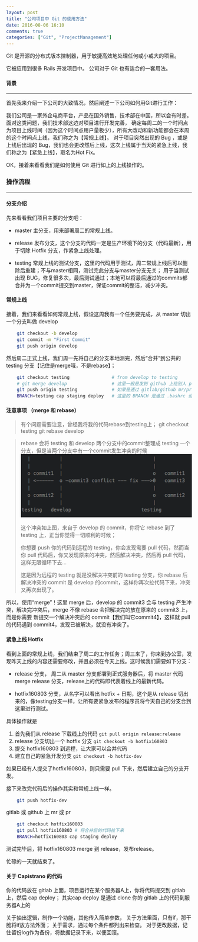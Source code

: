```yaml
---
layout: post
title: "公司项目中 Git 的使用方法"
date: 2016-08-06 16:10
comments: true
categories: ["Git", "ProjectManagement"]
---
```


Git 是开源的分布式版本控制器，用于敏捷高效地处理任何或小或大的项目。

它被应用到很多 Rails 开发项目中。 公司对于 Git 也有适合的一套用法。




#### 背景

--------------------------------

首先我来介绍一下公司的大致情况，然后阐述一下公司如何用Git进行工作：

我们公司是一家外企电商平台，产品在国外销售，技术部在中国，所以会有时差。面对这类问题，我们技术部这边对项目进行开发完善，
确定每周二的一个时间点为项目上线时间（因为这个时间点用户量极少），所有大改动和新功能都会在本周的这个时间点上线，我们称之为【常规上线】。
对于项目突然出现的 Bug ，或是上线后出现的 Bug，我们也会更改然后上线，这次上线属于当天的紧急上线，我们称之为【紧急上线】，取名为Hot Fix。


OK，接着来看看我们是如何使用 Git 进行如上的上线操作的。





### 操作流程

--------------------------------

#### 分支介绍

先来看看我们项目主要的分支吧：

- master 主分支，用来部署周二的常规上线。

- release 发布分支，这个分支的代码一定是生产环境下的分支（代码最新），用于切除 Hotfix 分支，作紧急上线处理。

- testing 常规上线的测试分支，这里的代码用于测试，周二常规上线后可以删除后重建；不与master相同，测试完此分支与master分支无关；
用于当测试出现 BUG，修复很多次，最后测试通过；本地可以将最后通过的commits都合并为一个commit提交到master，保证commit的整洁，减少冲突。




#### 常规上线

接着，我们来看看如何常规上线，假设这周我有一个任务要完成，从 master 切出一个分支叫做 develop
``` sh
    git checkout -b develop
    git commit -m "First Commit"
    git push origin develop
```

然后周二正式上线，我们周一先将自己的分支本地测完，然后“合并”到公共的 testing 分支【记住是merge哦，不是rebase】；
``` sh
    git checkout testing                # from develop to testing
    # git merge develop                 # 这里一般是发到 github 上给别人 pr，或是发到gitlab上给别人 mr
    git push origin testing             # 如果是通过 gitlab/github mr/pr 后，这里将是 git pull origin testing
    BRANCH=testing cap staging deploy   # 这里的 BRANCH 是通过 .bashrc 设置环境变量，deploy/staging.rb 中 set :branch, ENV["BRANCH"] || "master"
```




#### 注意事项 （merge 和 rebase）
> 有个问题需要注意，曾经我将我的代码rebase到testing上；
    git checkout testing
    git rebase develop

> rebase 会将 testing 和 develop 两个分支中的commit整理成 testing 一个分支，但是当两个分支中有一个commit发生冲突的时候
> ![git rebase](/images/posts/2016-08-06/git-rebase.png "rebase的图示")
>
> 这个冲突如上图，来自于 develop 的 commit，你将它 rebase 到了 testing 上，正当你觉得一切顺利的时候；
>
> 你想要 push 你的代码到远程的 testing，你会发现需要 pull 代码，然而当你 pull 代码后，你又发现原来的冲突，然后解决冲突，然后再 pull 代码，这样无限循环下去...
>
> 这是因为远程的 testing 就是没解决冲突前的 testing 分支，你 rebase 后解决冲突的 commit 是 develop 的commit，这样你再次拉代码下来，冲突又再次出现了。

所以，使用“merge”！这里 merge 后，develop 的 commit3 会与 testing 产生冲突，解决完冲突后，merge 不像 rebase 会把解决完的放在原来的 commit3 上，而是你需要
新提交一个解决冲突后的 commit【我们叫它commit4】，这样就 pull 的代码遇到 commit4，发现已被解决，就没有冲突了。




#### 紧急上线 Hotfix

看到上面的常规上线，我们结束了周二的工作任务；周三来了，你来到办公室，发现昨天上线的内容还需要修改，并且必须在今天上线。这时候我们需要如下分支：

- release 分支， 周二从 master 分支部署到正式服务器后，将 master 代码 merge release 分支，release上的代码即代表着线上的最新代码。

- hotfix160803 分支，从名字可以看出 hotfix + 日期，这个是从 release 切出来的，像testing分支一样，让所有要紧急发布的程序员将今天自己的分支合到这里进行测试。

具体操作就是
1. 首先我们从 release 下载线上的代码 `git pull origin release:release`
2. release 分支切出一个 hotfix 分支 `git checkout -b hotfix160803`
3. 提交 hotfix160803 到远程，让大家可以合并代码
4. 建立自己的紧急开发分支 `git checkout -b hotfix-dev`

如果已经有人提交了hotfix160803，则只需要 pull 下来，然后建立自己的分支开发。

接下来改完代码后的操作其实和常规上线一样。
``` sh
    git push hotfix-dev
```

gitlab 或 github 上 mr 或 pr
``` sh
    git checkout hotfix160803
    git pull hotfix160803 # 将合并后的代码拉下来
    BRANCH=hotfix160803 cap staging deploy
```

测试完毕后，将 hotfix160803 merge 到 release，发布release。

忙碌的一天就结束了。


#### 关于 Capistrano 的代码
你的代码放在 gitlab 上面，项目运行在某个服务器A上，你将代码提交到 gitlab 上，然后 cap deploy；
其实cap deploy 是通过 clone 你的 gitlab 上的代码到服务器A上的


关于抽出逻辑，制作一个功能，其他传入简单参数，
关于方法里面，只有if，那干脆将if放方法外面；
关于需求，通过每个条件都列出来检查。
对于更改数据，记住留份log作为备份，将数据记录下来，以便回滚。

